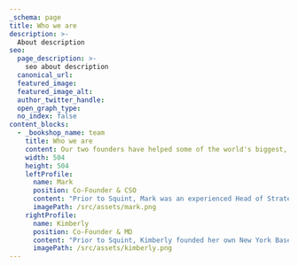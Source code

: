 ```yaml
---
_schema: page
title: Who we are
description: >-
  About description
seo:
  page_description: >-
    seo about description
  canonical_url:
  featured_image:
  featured_image_alt:
  author_twitter_handle:
  open_graph_type:
  no_index: false
content_blocks:
  - _bookshop_name: team
    title: Who we are
    content: Our two founders have helped some of the world's biggest, and fastest growing, brands uncover how to create joy in their products and organizations.
    width: 504
    height: 504
    leftProfile:
      name: Mark
      position: Co-Founder & CSO
      content: "Prior to Squint, Mark was an experienced Head of Strategy working with clients like Nike, Netflix, Samsung and Diageo. His career spanned New York, London and Amsterdam and he spent his formative years at R/GA, the world’s leading digital innovation firm."
      imagePath: /src/assets/mark.png
    rightProfile:
      name: Kimberly
      position: Co-Founder & MD
      content: "Prior to Squint, Kimberly founded her own New York Based Childcare Startup as well as worked as an Operations Lead in the European startup scene. She’s been featured in the Huffington Post for her thought leadership on how to develop more caring humans."
      imagePath: /src/assets/kimberly.png
---
```

